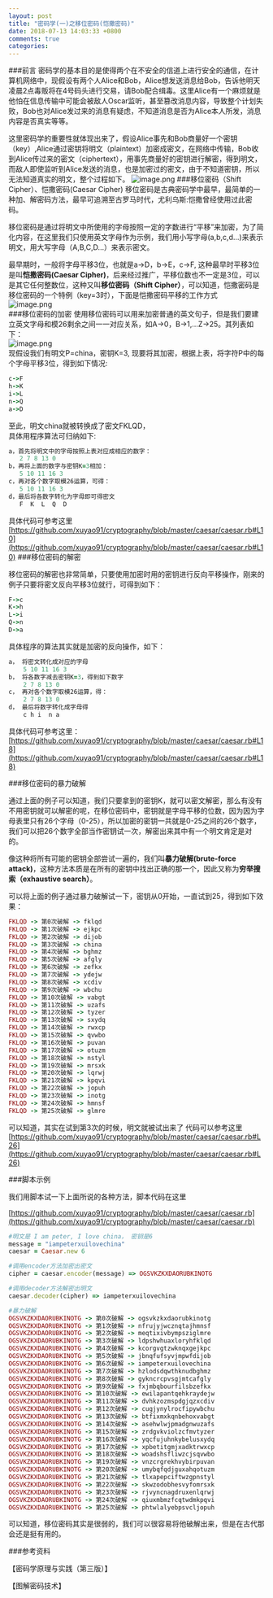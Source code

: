 ```yaml
---
layout: post
title: "密码学(一)之移位密码(恺撒密码)"
date: 2018-07-13 14:03:33 +0800
comments: true
categories: 
---
```


###前言
   密码学的基本目的是使得两个在不安全的信道上进行安全的通信，在计算机网络中，现假设有两个人Alice和Bob，Alice想发送消息给Bob，告诉他明天凌晨2点毒贩将在4号码头进行交易，请Bob配合缉毒。这里Alice有一个麻烦就是他怕在信息传输中可能会被敌人Oscar监听，甚至篡改消息内容，导致整个计划失败，Bob也对Alice发过来的消息有疑虑，不知道消息是否为Alice本人所发，消息内容是否真实等等。  
   <!-- more --> 

 这里密码学的重要性就体现出来了，假设Alice事先和Bob商量好一个密钥（key）,Alice通过密钥将明文（plaintext）加密成密文，在网络中传输，Bob收到Alice传过来的密文（ciphertext），用事先商量好的密钥进行解密，得到明文，而敌人即使监听到Alice发送的消息，也是加密过的密文，由于不知道密钥，所以无法知道真实的明文，整个过程如下。
![image.png](https://upload-images.jianshu.io/upload_images/1796624-95050e2fc8412a32.png?imageMogr2/auto-orient/strip%7CimageView2/2/w/1240)
###移位密码（Shift Cipher）、恺撒密码(Caesar Cipher)
移位密码是古典密码学中最早，最简单的一种加、解密码方法，最早可追溯至古罗马时代，尤利乌斯:恺撒曾经使用过此密码。 
  
移位密码是通过将明文中所使用的字母按照一定的字数进行“平移”来加密，为了简化内容，在这里我们只使用英文字母作为示例，我们用小写字母(a,b,c,d…)来表示明文，用大写字母（A,B,C,D…）来表示密文。
  
最早期时，一般将字母平移3位，也就是a->D，b->E，c->F,
这种最早时平移3位是叫**恺撒密码(Caesar Cipher)**，后来经过推广，平移位数也不一定是3位，可以是其它任何整数位，这种又叫**移位密码（Shift Cipher）**，可以知道，恺撒密码是移位密码的一个特例（key=3时），下面是恺撒密码平移的工作方式  
![image.png](https://upload-images.jianshu.io/upload_images/1796624-e1fa042fd62a2c56.png?imageMogr2/auto-orient/strip%7CimageView2/2/w/1240)  
###移位密码的加密
 使用移位密码可以用来加密普通的英文句子，但是我们要建立英文字母和模26剩余之间一一对应关系，如A->0，B->1,…Z->25。其列表如下：  
![image.png](https://upload-images.jianshu.io/upload_images/1796624-0dbef7eedef6d7dc.png?imageMogr2/auto-orient/strip%7CimageView2/2/w/1240)  
现假设我们有明文P=china，密钥K=3, 现要将其加密，根据上表，将字符P中的每个字母平移3位，得到如下情况:  
```ruby
c->F
h->K
i->L
n->Q
a->D
```
至此，明文china就被转换成了密文FKLQD，  
具体用程序算法可归纳如下:
```ruby
a，首先将明文中的字母按照上表对应成相应的数字：
   2 7 8 13 0
b，再将上面的数字与密钥K=3相加：
   5 10 11 16 3
c，再对各个数字取模26运算，可得：
   5 10 11 16 3
d，最后将各数字转化为字母即可得密文
   F  K  L  Q  D
```
具体代码可参考这里
[https://github.com/xuyao91/cryptography/blob/master/caesar/caesar.rb#L10](https://github.com/xuyao91/cryptography/blob/master/caesar/caesar.rb#L10)
###移位密码的解密

移位密码的解密也非常简单，只要使用加密时用的密钥进行反向平移操作，刚来的例子只要将密文反向平移3位就行，可得到如下：
```ruby
F->c
K->h
L->i
Q->n
D->a
```
具体程序的算法其实就是加密的反向操作，如下：
```ruby
a， 将密文转化成对应的字母
    5 10 11 16 3
b， 将各数字减去密钥K=3，得到如下数字
    2 7 8 13 0
c， 再对各个数字取模26运算，得：
    2 7 8 13 0
d， 最后将数字转化成字母得
    c h i  n a
```
具体代码可参考这里：
[https://github.com/xuyao91/cryptography/blob/master/caesar/caesar.rb#L18](https://github.com/xuyao91/cryptography/blob/master/caesar/caesar.rb#L18)

###移位密码的暴力破解

通过上面的例子可以知道，我们只要拿到的密钥K，就可以密文解密，那么有没有不用密钥就可以解密的呢，在移位密码中，密钥就是字母平移的位数，因为因为字母表里只有26个字母（0-25），所以加密的密钥一共就是0-25之间的26个数字，我们可以把26个数字全部当作密钥试一次，解密出来其中有一个明文肯定是对的。  

像这种将所有可能的密钥全部尝试一遍的，我们叫**暴力破解(brute-force attack)**，这种方法本质是在所有的密钥中找出正确的那一个，因此又称为**穷举搜索（exhaustive search）**。

可以将上面的例子通过暴力破解试一下，密钥从0开始，一直试到25，得到如下效果：
```ruby
FKLQD -> 第0次破解 -> fklqd
FKLQD -> 第1次破解 -> ejkpc
FKLQD -> 第2次破解 -> dijob
FKLQD -> 第3次破解 -> china
FKLQD -> 第4次破解 -> bghmz
FKLQD -> 第5次破解 -> afgly
FKLQD -> 第6次破解 -> zefkx
FKLQD -> 第7次破解 -> ydejw
FKLQD -> 第8次破解 -> xcdiv
FKLQD -> 第9次破解 -> wbchu
FKLQD -> 第10次破解 -> vabgt
FKLQD -> 第11次破解 -> uzafs
FKLQD -> 第12次破解 -> tyzer
FKLQD -> 第13次破解 -> sxydq
FKLQD -> 第14次破解 -> rwxcp
FKLQD -> 第15次破解 -> qvwbo
FKLQD -> 第16次破解 -> puvan
FKLQD -> 第17次破解 -> otuzm
FKLQD -> 第18次破解 -> nstyl
FKLQD -> 第19次破解 -> mrsxk
FKLQD -> 第20次破解 -> lqrwj
FKLQD -> 第21次破解 -> kpqvi
FKLQD -> 第22次破解 -> jopuh
FKLQD -> 第23次破解 -> inotg
FKLQD -> 第24次破解 -> hmnsf
FKLQD -> 第25次破解 -> glmre
```
可以知道，其实在试到第3次的时候，明文就被试出来了
代码可以参考这里
[https://github.com/xuyao91/cryptography/blob/master/caesar/caesar.rb#L26](https://github.com/xuyao91/cryptography/blob/master/caesar/caesar.rb#L26)

###脚本示例

  我们用脚本试一下上面所说的各种方法，脚本代码在这里

[https://github.com/xuyao91/cryptography/blob/master/caesar/caesar.rb](https://github.com/xuyao91/cryptography/blob/master/caesar/caesar.rb)

```ruby
#明文是 I am peter, I love china， 密钥是6
message = "iampeterxuilovechina"
caesar = Caesar.new 6

#调用encoder方法加密出密文
cipher = caesar.encoder(message) => OGSVKZKXDAORUBKINOTG

#调用decoder方法解密出明文
caesar.decoder(cipher) => iampeterxuilovechina

#暴力破解
OGSVKZKXDAORUBKINOTG -> 第0次破解 -> ogsvkzkxdaorubkinotg
OGSVKZKXDAORUBKINOTG -> 第1次破解 -> nfrujyjwcznqtajhmnsf
OGSVKZKXDAORUBKINOTG -> 第2次破解 -> meqtixivbympsziglmre
OGSVKZKXDAORUBKINOTG -> 第3次破解 -> ldpshwhuaxloryhfklqd
OGSVKZKXDAORUBKINOTG -> 第4次破解 -> kcorgvgtzwknqxgejkpc
OGSVKZKXDAORUBKINOTG -> 第5次破解 -> jbnqfufsyvjmpwfdijob
OGSVKZKXDAORUBKINOTG -> 第6次破解 -> iampeterxuilovechina
OGSVKZKXDAORUBKINOTG -> 第7次破解 -> hzlodsdqwthknudbghmz
OGSVKZKXDAORUBKINOTG -> 第8次破解 -> gykncrcpvsgjmtcafgly
OGSVKZKXDAORUBKINOTG -> 第9次破解 -> fxjmbqbourfilsbzefkx
OGSVKZKXDAORUBKINOTG -> 第10次破解 -> ewilapantqehkraydejw
OGSVKZKXDAORUBKINOTG -> 第11次破解 -> dvhkzozmspdgjqzxcdiv
OGSVKZKXDAORUBKINOTG -> 第12次破解 -> cugjynylrocfipywbchu
OGSVKZKXDAORUBKINOTG -> 第13次破解 -> btfixmxkqnbehoxvabgt
OGSVKZKXDAORUBKINOTG -> 第14次破解 -> asehwlwjpmadgnwuzafs
OGSVKZKXDAORUBKINOTG -> 第15次破解 -> zrdgvkviolzcfmvtyzer
OGSVKZKXDAORUBKINOTG -> 第16次破解 -> yqcfujuhnkybelusxydq
OGSVKZKXDAORUBKINOTG -> 第17次破解 -> xpbetitgmjxadktrwxcp
OGSVKZKXDAORUBKINOTG -> 第18次破解 -> woadshsfliwzcjsqvwbo
OGSVKZKXDAORUBKINOTG -> 第19次破解 -> vnzcrgrekhvybirpuvan
OGSVKZKXDAORUBKINOTG -> 第20次破解 -> umybqfqdjguxahqotuzm
OGSVKZKXDAORUBKINOTG -> 第21次破解 -> tlxapepciftwzgpnstyl
OGSVKZKXDAORUBKINOTG -> 第22次破解 -> skwzodobhesvyfomrsxk
OGSVKZKXDAORUBKINOTG -> 第23次破解 -> rjvyncnagdruxenlqrwj
OGSVKZKXDAORUBKINOTG -> 第24次破解 -> qiuxmbmzfcqtwdmkpqvi
OGSVKZKXDAORUBKINOTG -> 第25次破解 -> phtwlalyebpsvcljopuh
```

可以知道，移位密码其实是很弱的，我们可以很容易将他破解出来，但是在古代那会还是挺有用的。

###参考资料

【密码学原理与实践（第三版）】

【图解密码技术】



